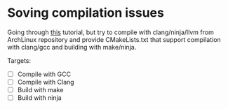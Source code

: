 # Soving compilation issues
Going through [this](http://clang.llvm.org/docs/LibASTMatchersTutorial.html)
tutorial, but try to compile with clang/ninja/llvm from ArchLinux repository
and provide CMakeLists.txt that support compilation with clang/gcc and building
with make/ninja.

Targets:
- [ ] Compile with GCC
- [ ] Compile with Clang
- [ ] Build with make
- [ ] Build with ninja

